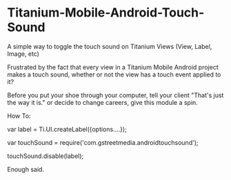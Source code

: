 Titanium-Mobile-Android-Touch-Sound
===================================

A simple way to toggle the touch sound on Titanium Views (View, Label, Image, etc)

Frustrated by the fact that every view in a Titanium Mobile Android project makes a touch sound, whether or not the view has a touch event applied to it?

Before you put your shoe through your computer, tell your client "That's just the way it is." or decide to change careers, give this module a spin.


How To:

var label = Ti.UI.createLabel({options....});

var touchSound = require('com.gstreetmedia.androidtouchsound');

touchSound.disable(label);

Enough said.

